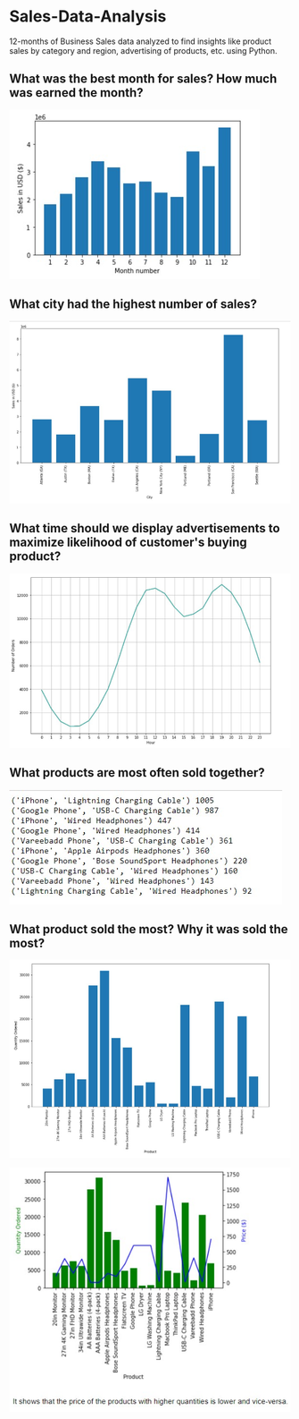 # Sales-Data-Analysis
12-months of Business Sales data analyzed to find insights like product sales by category and region, advertising of products, etc. using Python.


## What was the best month for sales? How much was earned the month?
![](https://github.com/VikramVijayaraj/Sales-Data-Analysis/blob/main/Images/1.jpg?raw=true)


## What city had the highest number of sales?
![](https://github.com/VikramVijayaraj/Sales-Data-Analysis/blob/main/Images/2.jpg?raw=true)


## What time should we display advertisements to maximize likelihood of customer's buying product?
![](https://github.com/VikramVijayaraj/Sales-Data-Analysis/blob/main/Images/3.jpg?raw=true)


## What products are most often sold together?
![](https://github.com/VikramVijayaraj/Sales-Data-Analysis/blob/main/Images/4.jpg?raw=true)


## What product sold the most? Why it was sold the most?
![](https://github.com/VikramVijayaraj/Sales-Data-Analysis/blob/main/Images/5.jpg?raw=true)

![](https://github.com/VikramVijayaraj/Sales-Data-Analysis/blob/main/Images/5_.jpg?raw=true)
